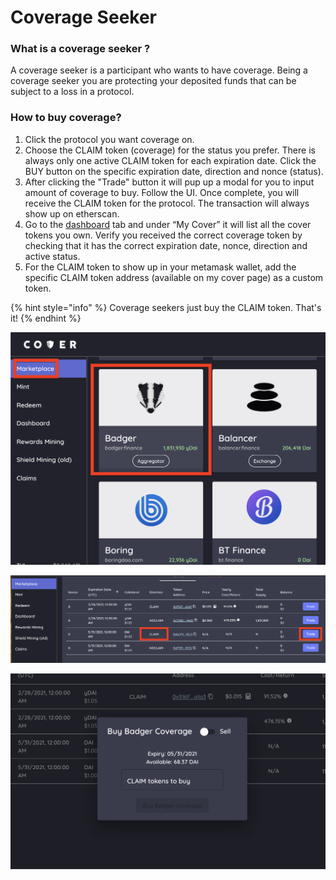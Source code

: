 # Coverage Seeker

### What is a coverage seeker ?

A coverage seeker is a participant who wants to have coverage. Being a coverage seeker you are protecting your deposited funds that can be subject to a loss in a protocol. 

### How to buy coverage?

1. Click the protocol you want coverage on.
2. Choose the CLAIM token \(coverage\) for the status you prefer. There is always only one active CLAIM token for each expiration date. Click the BUY button on the specific expiration date, direction and nonce \(status\).
3. After clicking the "Trade" button it will pup up a modal for you to input amount of coverage to buy. Follow the UI. Once complete, you will receive the CLAIM token for the protocol. The transaction will always show up on etherscan.
4. Go to the [dashboard](https://app.coverprotocol.com/app/dashboard) tab and under “My Cover” it will list all the cover tokens you own. Verify you received the correct coverage token by checking that it has the correct expiration date, nonce, direction and active status.
5. For the CLAIM token to show up in your metamask wallet, add the specific CLAIM token address \(available on my cover page\) as a custom token.

{% hint style="info" %}
Coverage seekers just buy the CLAIM token. That's it!
{% endhint %}

![](../.gitbook/assets/screen-shot-2021-02-21-at-11.15.17-pm.png)

![](../.gitbook/assets/screen-shot-2021-02-21-at-11.16.17-pm.png)

![](../.gitbook/assets/screen-shot-2021-02-21-at-11.17.47-pm.png)

